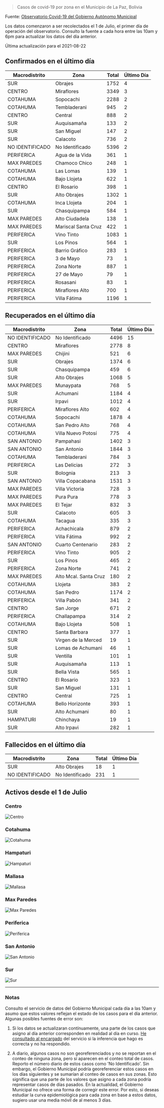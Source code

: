 > Casos de covid-19 por zona en el Municipio de La Paz, Bolivia

Fuente: [Observatorio Covid-19 del Gobierno Autónomo Municipal](http://observatoriocovid19.lapaz.bo/observatorio/index.php/datos-abiertos-covid)

Los datos comenzaron a ser recolectados el 1 de Julio, el primer día de operación del observatorio. Consulto la fuente a cada hora entre las 10am y 6pm para actualizar los datos del día anterior.

Última actualización para el 2021-08-22

## Confirmados en el último día

| Macrodistrito   | Zona                |   Total |   Último Día |
|-----------------|---------------------|---------|--------------|
| SUR             | Obrajes             |    1752 |            4 |
| CENTRO          | Miraflores          |    3349 |            3 |
| COTAHUMA        | Sopocachi           |    2288 |            2 |
| COTAHUMA        | Tembladerani        |     945 |            2 |
| CENTRO          | Central             |     888 |            2 |
| SUR             | Auquisamaña         |     133 |            2 |
| SUR             | San Miguel          |     147 |            2 |
| SUR             | Calacoto            |     736 |            2 |
| NO IDENTIFICADO | No Identificado     |    5396 |            2 |
| PERIFERICA      | Agua de la Vida     |     361 |            1 |
| MAX PAREDES     | Chamoco Chico       |     248 |            1 |
| COTAHUMA        | Las Lomas           |     139 |            1 |
| COTAHUMA        | Bajo Llojeta        |     622 |            1 |
| CENTRO          | El Rosario          |     398 |            1 |
| SUR             | Alto Obrajes        |    1302 |            1 |
| COTAHUMA        | Inca Llojeta        |     204 |            1 |
| SUR             | Chasquipampa        |     584 |            1 |
| MAX PAREDES     | Alto Ciudadela      |     138 |            1 |
| MAX PAREDES     | Mariscal Santa Cruz |     422 |            1 |
| PERIFERICA      | Vino Tinto          |    1083 |            1 |
| SUR             | Los Pinos           |     564 |            1 |
| PERIFERICA      | Barrio Gráfico      |     283 |            1 |
| PERIFERICA      | 3 de Mayo           |      73 |            1 |
| PERIFERICA      | Zona Norte          |     887 |            1 |
| PERIFERICA      | 27 de Mayo          |      79 |            1 |
| PERIFERICA      | Rosasani            |      83 |            1 |
| PERIFERICA      | Miraflores Alto     |     700 |            1 |
| PERIFERICA      | Villa Fátima        |    1196 |            1 |

## Recuperados en el último día

| Macrodistrito   | Zona                  |   Total |   Último Día |
|-----------------|-----------------------|---------|--------------|
| NO IDENTIFICADO | No Identificado       |    4496 |           15 |
| CENTRO          | Miraflores            |    2778 |            8 |
| MAX PAREDES     | Chijini               |     521 |            6 |
| SUR             | Obrajes               |    1374 |            6 |
| SUR             | Chasquipampa          |     459 |            6 |
| SUR             | Alto Obrajes          |    1068 |            5 |
| MAX PAREDES     | Munaypata             |     768 |            5 |
| SUR             | Achumani              |    1184 |            4 |
| SUR             | Irpavi                |    1012 |            4 |
| PERIFERICA      | Miraflores Alto       |     602 |            4 |
| COTAHUMA        | Sopocachi             |    1878 |            4 |
| COTAHUMA        | San Pedro Alto        |     768 |            4 |
| COTAHUMA        | Villa Nuevo Potosí    |     775 |            4 |
| SAN ANTONIO     | Pampahasi             |    1402 |            3 |
| SAN ANTONIO     | San Antonio           |    1844 |            3 |
| COTAHUMA        | Tembladerani          |     784 |            3 |
| PERIFERICA      | Las Delicias          |     272 |            3 |
| SUR             | Bolognia              |     213 |            3 |
| SAN ANTONIO     | Villa Copacabana      |    1531 |            3 |
| MAX PAREDES     | Villa Victoria        |     728 |            3 |
| MAX PAREDES     | Pura Pura             |     778 |            3 |
| MAX PAREDES     | El Tejar              |     832 |            3 |
| SUR             | Calacoto              |     605 |            3 |
| COTAHUMA        | Tacagua               |     335 |            3 |
| PERIFERICA      | Achachicala           |     879 |            2 |
| PERIFERICA      | Villa Fátima          |     992 |            2 |
| SAN ANTONIO     | Cuarto Centenario     |     283 |            2 |
| PERIFERICA      | Vino Tinto            |     905 |            2 |
| SUR             | Los Pinos             |     465 |            2 |
| PERIFERICA      | Zona Norte            |     741 |            2 |
| MAX PAREDES     | Alto Mcal. Santa Cruz |     180 |            2 |
| COTAHUMA        | Llojeta               |     383 |            2 |
| COTAHUMA        | San Pedro             |    1174 |            2 |
| PERIFERICA      | Villa Pabón           |     341 |            2 |
| CENTRO          | San Jorge             |     671 |            2 |
| PERIFERICA      | Challapampa           |     314 |            2 |
| COTAHUMA        | Bajo Llojeta          |     508 |            1 |
| CENTRO          | Santa Barbara         |     377 |            1 |
| SUR             | Virgen de la Merced   |      19 |            1 |
| SUR             | Lomas de Achumani     |      46 |            1 |
| SUR             | Ventilla              |     101 |            1 |
| SUR             | Auquisamaña           |     113 |            1 |
| SUR             | Bella Vista           |     565 |            1 |
| CENTRO          | El Rosario            |     323 |            1 |
| SUR             | San Miguel            |     131 |            1 |
| CENTRO          | Central               |     725 |            1 |
| COTAHUMA        | Bello Horizonte       |     393 |            1 |
| SUR             | Alto Achumani         |      80 |            1 |
| HAMPATURI       | Chinchaya             |      19 |            1 |
| SUR             | Alto Irpavi           |     282 |            1 |

## Fallecidos en el último día

| Macrodistrito   | Zona            |   Total |   Último Día |
|-----------------|-----------------|---------|--------------|
| SUR             | Alto Obrajes    |      18 |            1 |
| NO IDENTIFICADO | No Identificado |     231 |            1 |

## Activos desde el 1 de Julio

### Centro

![Centro](plots/activos_centro.png)

### Cotahuma

![Cotahuma](plots/activos_cotahuma.png)

### Hampaturi

![Hampaturi](plots/activos_hampaturi.png)

### Mallasa

![Mallasa](plots/activos_mallasa.png)

### Max Paredes

![Max Paredes](plots/activos_max_paredes.png)

### Periferica

![Periferica](plots/activos_periferica.png)

### San Antonio

![San Antonio](plots/activos_san_antonio.png)

### Sur

![Sur](plots/activos_sur.png)

---

### Notas

Consulto el servicio de datos del Gobierno Municipal cada día a las 10am y asumo que estos valores reflejan el estado de los casos para el día anterior. Algunas posibles fuentes de error son:

1. Si los datos se actualizaran contínuamente, una parte de los casos que asigno al día anterior corresponden en realidad al día en curso. [He consultado al encargado](https://twitter.com/mauforonda/status/1278727234765959168) del servicio si la inferencia que hago es correcta y no ha respondido.

2. A diario, algunos casos no son georeferenciados y no se reportan en el conteo de ninguna zona, pero sí aparecen en el conteo total de casos. Reporto el número diario de estos casos como 'No Identificado'.  Sin embargo, el Gobierno Municipal podría georeferenciar estos casos en los días siguientes y se sumarían al conteo de casos en sus zonas. Esto significa que una parte de los valores que asigno a cada zona podría representar casos de días pasados. En la actualidad, el Gobierno Municipal no ofrece una forma de corregir este error. Por esto, si deseas estudiar la curva epidemiológica para cada zona en base a estos datos, sugiero usar una media móvil de al menos 3 días.